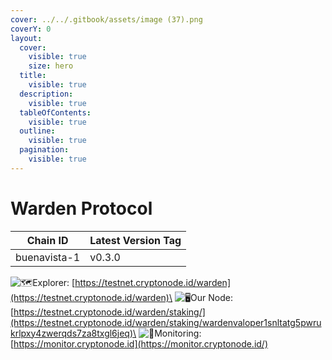 ```yaml
---
cover: ../../.gitbook/assets/image (37).png
coverY: 0
layout:
  cover:
    visible: true
    size: hero
  title:
    visible: true
  description:
    visible: true
  tableOfContents:
    visible: true
  outline:
    visible: true
  pagination:
    visible: true
---
```


# Warden Protocol

| Chain ID     | Latest Version Tag |
| ------------ | ------------------ |
| buenavista-1 | v0.3.0             |

<img src="https://web.telegram.org/a/img-apple-64/1f5fa.png" alt="🗺️" data-size="line">Explorer: [https://testnet.cryptonode.id/warden](https://testnet.cryptonode.id/warden)\
<img src="https://web.telegram.org/a/img-apple-64/1f5a5.png" alt="🖥️" data-size="line">Our Node: [https://testnet.cryptonode.id/warden/staking/](https://testnet.cryptonode.id/warden/staking/wardenvaloper1snltatg5pwrukrlpxy4zwerqds7za8txgl6jeq)\
<img src="https://web.telegram.org/a/img-apple-64/1f6a8.png" alt="🚨" data-size="line">Monitoring: [https://monitor.cryptonode.id](https://monitor.cryptonode.id/)
